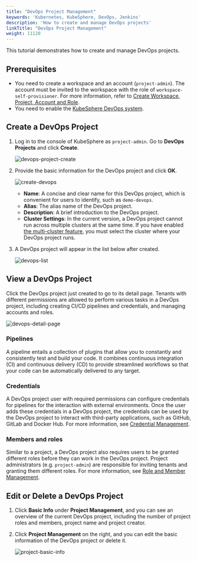 ```yaml
---
title: "DevOps Project Management"
keywords: 'Kubernetes, KubeSphere, DevOps, Jenkins'
description: 'How to create and manage DevOps projects'
linkTitle: "DevOps Project Management"
weight: 11120
---
```


This tutorial demonstrates how to create and manage DevOps projects.

## Prerequisites

- You need to create a workspace and an account (`project-admin`). The account must be invited to the workspace with the role of `workspace-self-provisioner`. For more information, refer to [Create Workspace, Project, Account and Role](../../../quick-start/create-workspace-and-project/).
- You need to enable the [KubeSphere DevOps system](../../../pluggable-components/devops/).

## Create a DevOps Project

1. Log in to the console of KubeSphere as `project-admin`. Go to **DevOps Projects** and click **Create**.

   ![devops-project-create](/images/docs/devops-user-guide/understand-and-manage-devops-projects/devops-project-management/devops-project-create.jpg) 

2. Provide the basic information for the DevOps project and click **OK**.

   ![create-devops](/images/docs/devops-user-guide/understand-and-manage-devops-projects/devops-project-management/create-devops.jpg)

   - **Name**: A concise and clear name for this DevOps project, which is convenient for users to identify, such as `demo-devops`.
   - **Alias**: The alias name of the DevOps project.
   - **Description**: A brief introduction to the DevOps project.
   - **Cluster Settings**: In the current version, a DevOps project cannot run across multiple clusters at the same time. If you have enabled [the multi-cluster feature](../../../multicluster-management/), you must select the cluster where your DevOps project runs.

3. A DevOps project will appear in the list below after created.

   ![devops-list](/images/docs/devops-user-guide/understand-and-manage-devops-projects/devops-project-management/devops-list.jpg)

## View a DevOps Project

Click the DevOps project just created to go to its detail page. Tenants with different permissions are allowed to perform various tasks in a DevOps project, including creating CI/CD pipelines and credentials, and managing accounts and roles. 

![devops-detail-page](/images/docs/devops-user-guide/understand-and-manage-devops-projects/devops-project-management/devops-detail-page.jpg)

### Pipelines

A pipeline entails a collection of plugins that allow you to constantly and consistently test and build your code. It combines continuous integration (CI) and continuous delivery (CD) to provide streamlined workflows so that your code can be automatically delivered to any target.

### Credentials

A DevOps project user with required permissions can configure credentials for pipelines for the interaction with external environments. Once the user adds these credentials in a DevOps project, the credentials can be used by the DevOps project to interact with third-party applications, such as GitHub, GitLab and Docker Hub. For more information, see [Credential Management](../credential-management/).

### Members and roles

Similar to a project, a DevOps project also requires users to be granted different roles before they can work in the DevOps project. Project administrators (e.g. `project-admin`) are responsible for inviting tenants and granting them different roles. For more information, see [Role and Member Management](../role-and-member-management/).

## Edit or Delete a DevOps Project

1. Click **Basic Info** under **Project Management**, and you can see an overview of the current DevOps project, including the number of project roles and members, project name and project creator.

2. Click **Project Management** on the right, and you can edit the basic information of the DevOps project or delete it.

   ![project-basic-info](/images/docs/devops-user-guide/understand-and-manage-devops-projects/devops-project-management/project-basic-info.jpg)